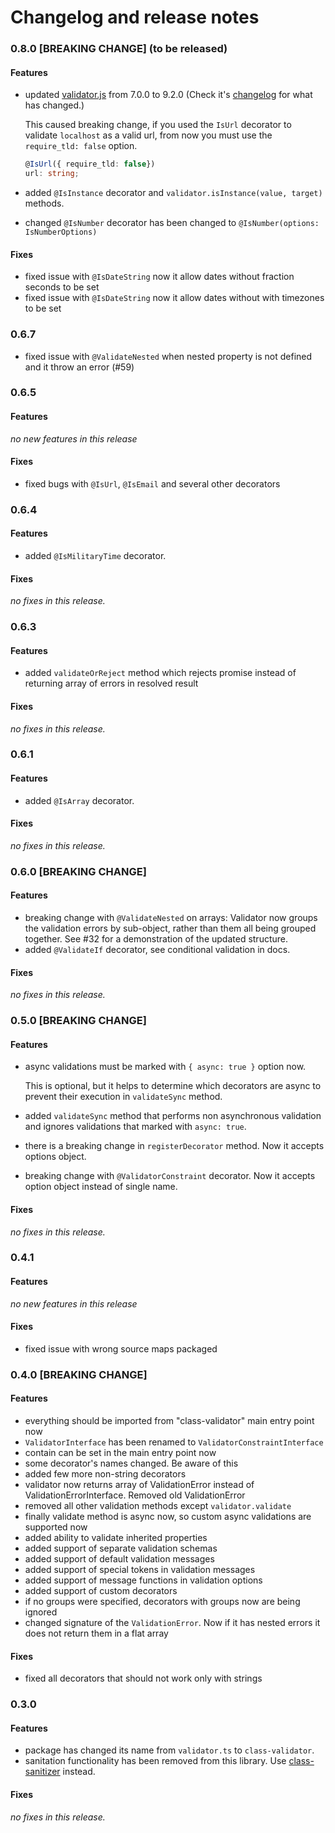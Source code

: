 # Changelog and release notes


### 0.8.0 [BREAKING CHANGE] (to be released)

#### Features

* updated [validator.js][2] from 7.0.0 to 9.2.0 (Check it's [changelog][3] for what has changed.)

  This caused breaking change, if you used the `IsUrl` decorator to validate `localhost` as a valid url, from now you must use the `require_tld: false` option.
  ```ts
  @IsUrl({ require_tld: false})
  url: string;
  ```
* added `@IsInstance` decorator and `validator.isInstance(value, target)` methods.
* changed `@IsNumber` decorator has been changed to `@IsNumber(options: IsNumberOptions)`

#### Fixes

* fixed issue with `@IsDateString` now it allow dates without fraction seconds to be set
* fixed issue with `@IsDateString` now it allow dates without with timezones to be set

### 0.6.7

* fixed issue with `@ValidateNested` when nested property is not defined and it throw an error (#59)

### 0.6.5

#### Features

_no new features in this release_

#### Fixes

* fixed bugs with `@IsUrl`, `@IsEmail` and several other decorators

### 0.6.4

#### Features

* added `@IsMilitaryTime` decorator.

#### Fixes

_no fixes in this release._

### 0.6.3

#### Features

* added `validateOrReject` method which rejects promise instead of returning array of errors in resolved result

#### Fixes

_no fixes in this release._

### 0.6.1

#### Features

* added `@IsArray` decorator.

#### Fixes

_no fixes in this release._

### 0.6.0 [BREAKING CHANGE]

#### Features

* breaking change with `@ValidateNested` on arrays: Validator now groups the validation errors by sub-object, rather than them all being grouped together. See #32 for a demonstration of the updated structure.
* added `@ValidateIf` decorator, see conditional validation in docs.

#### Fixes

_no fixes in this release._

### 0.5.0 [BREAKING CHANGE]

#### Features

* async validations must be marked with `{ async: true }` option now.

  This is optional, but it helps to determine which decorators are async to prevent their execution in `validateSync` method.
* added `validateSync` method that performs non asynchronous validation and ignores validations that marked with `async: true`.
* there is a breaking change in `registerDecorator` method. Now it accepts options object.
* breaking change with `@ValidatorConstraint` decorator. Now it accepts option object instead of single name.

#### Fixes

_no fixes in this release._

### 0.4.1

#### Features

_no new features in this release_

#### Fixes

* fixed issue with wrong source maps packaged

### 0.4.0 [BREAKING CHANGE]

#### Features

* everything should be imported from "class-validator" main entry point now
* `ValidatorInterface` has been renamed to `ValidatorConstraintInterface`
* contain can be set in the main entry point now
* some decorator's names changed. Be aware of this
* added few more non-string decorators
* validator now returns array of ValidationError instead of ValidationErrorInterface. Removed old ValidationError
* removed all other validation methods except `validator.validate`
* finally validate method is async now, so custom async validations are supported now
* added ability to validate inherited properties
* added support of separate validation schemas
* added support of default validation messages
* added support of special tokens in validation messages
* added support of message functions in validation options
* added support of custom decorators
* if no groups were specified, decorators with groups now are being ignored
* changed signature of the `ValidationError`. Now if it has nested errors it does not return them in a flat array

#### Fixes

* fixed all decorators that should not work only with strings

### 0.3.0

#### Features

* package has changed its name from `validator.ts` to `class-validator`.
* sanitation functionality has been removed from this library. Use [class-sanitizer][1] instead.

#### Fixes

_no fixes in this release._

[1]: https://github.com/pleerock/class-sanitizer
[2]: https://github.com/chriso/validator.js
[3]: https://github.com/chriso/validator.js/blob/master/CHANGELOG.md
